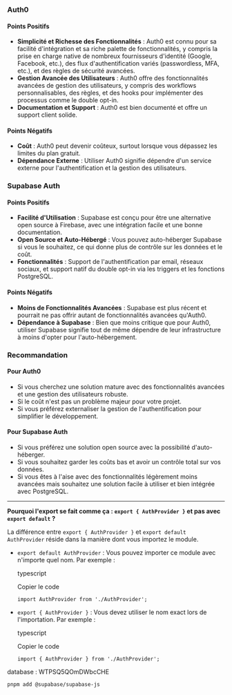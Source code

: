 
### Auth0

#### Points Positifs

- **Simplicité et Richesse des Fonctionnalités** : Auth0 est connu pour sa facilité d'intégration et sa riche palette de fonctionnalités, y compris la prise en charge native de nombreux fournisseurs d'identité (Google, Facebook, etc.), des flux d'authentification variés (passwordless, MFA, etc.), et des règles de sécurité avancées.
- **Gestion Avancée des Utilisateurs** : Auth0 offre des fonctionnalités avancées de gestion des utilisateurs, y compris des workflows personnalisables, des règles, et des hooks pour implémenter des processus comme le double opt-in.
- **Documentation et Support** : Auth0 est bien documenté et offre un support client solide.

#### Points Négatifs

- **Coût** : Auth0 peut devenir coûteux, surtout lorsque vous dépassez les limites du plan gratuit.
- **Dépendance Externe** : Utiliser Auth0 signifie dépendre d'un service externe pour l'authentification et la gestion des utilisateurs.

### Supabase Auth

#### Points Positifs

- **Facilité d'Utilisation** : Supabase est conçu pour être une alternative open source à Firebase, avec une intégration facile et une bonne documentation.
- **Open Source et Auto-Hébergé** : Vous pouvez auto-héberger Supabase si vous le souhaitez, ce qui donne plus de contrôle sur les données et le coût.
- **Fonctionnalités** : Support de l'authentification par email, réseaux sociaux, et support natif du double opt-in via les triggers et les fonctions PostgreSQL.

#### Points Négatifs

- **Moins de Fonctionnalités Avancées** : Supabase est plus récent et pourrait ne pas offrir autant de fonctionnalités avancées qu'Auth0.
- **Dépendance à Supabase** : Bien que moins critique que pour Auth0, utiliser Supabase signifie tout de même dépendre de leur infrastructure à moins d'opter pour l'auto-hébergement.

### Recommandation

#### Pour Auth0

- Si vous cherchez une solution mature avec des fonctionnalités avancées et une gestion des utilisateurs robuste.
- Si le coût n'est pas un problème majeur pour votre projet.
- Si vous préférez externaliser la gestion de l'authentification pour simplifier le développement.

#### Pour Supabase Auth

- Si vous préférez une solution open source avec la possibilité d'auto-héberger.
- Si vous souhaitez garder les coûts bas et avoir un contrôle total sur vos données.
- Si vous êtes à l'aise avec des fonctionnalités légèrement moins avancées mais souhaitez une solution facile à utiliser et bien intégrée avec PostgreSQL.

------ 

**Pourquoi l'export se fait comme ça : `export { AuthProvider }` et pas avec `export default` ?**

La différence entre `export { AuthProvider }` et `export default AuthProvider` réside dans la manière dont vous importez le module.

- `export default AuthProvider` : Vous pouvez importer ce module avec n'importe quel nom. Par exemple :
    
    typescript
    
    Copier le code
    
    `import AuthProvider from './AuthProvider';`
    
- `export { AuthProvider }` : Vous devez utiliser le nom exact lors de l'importation. Par exemple :
    
    typescript
    
    Copier le code
    
    `import { AuthProvider } from './AuthProvider';`


database : WTPSQ5QOmDWbcCHE


```bash
pnpm add @supabase/supabase-js
```
